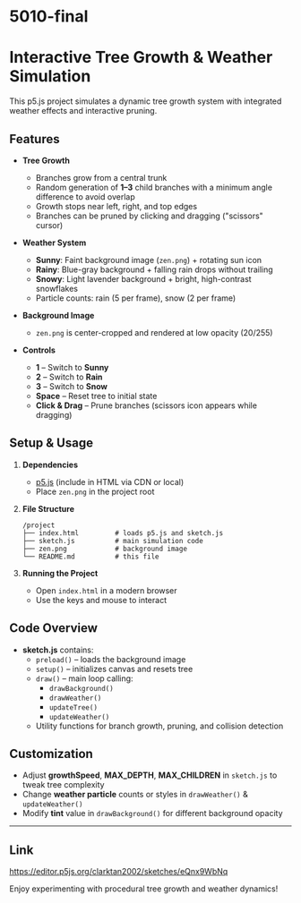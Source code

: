 # 5010-final
# Interactive Tree Growth & Weather Simulation

This p5.js project simulates a dynamic tree growth system with integrated weather effects and interactive pruning.

## Features

- **Tree Growth**
  - Branches grow from a central trunk
  - Random generation of **1–3** child branches with a minimum angle difference to avoid overlap
  - Growth stops near left, right, and top edges
  - Branches can be pruned by clicking and dragging ("scissors" cursor)

- **Weather System**
  - **Sunny**: Faint background image (`zen.png`) + rotating sun icon
  - **Rainy**: Blue-gray background + falling rain drops without trailing
  - **Snowy**: Light lavender background + bright, high-contrast snowflakes
  - Particle counts: rain (5 per frame), snow (2 per frame)

- **Background Image**
  - `zen.png` is center-cropped and rendered at low opacity (20/255)

- **Controls**
  - **1** – Switch to **Sunny**
  - **2** – Switch to **Rain**
  - **3** – Switch to **Snow**
  - **Space** – Reset tree to initial state
  - **Click & Drag** – Prune branches (scissors icon appears while dragging)

## Setup & Usage

1. **Dependencies**
   - [p5.js](https://p5js.org/) (include in HTML via CDN or local)
   - Place `zen.png` in the project root

2. **File Structure**
   ```
   /project
   ├── index.html         # loads p5.js and sketch.js
   ├── sketch.js          # main simulation code
   ├── zen.png            # background image
   └── README.md          # this file
   ```

3. **Running the Project**
   - Open `index.html` in a modern browser
   - Use the keys and mouse to interact

## Code Overview

- **sketch.js** contains:
  - `preload()` – loads the background image
  - `setup()` – initializes canvas and resets tree
  - `draw()` – main loop calling:
    - `drawBackground()`
    - `drawWeather()`
    - `updateTree()`
    - `updateWeather()`
  - Utility functions for branch growth, pruning, and collision detection

## Customization

- Adjust **growthSpeed**, **MAX_DEPTH**, **MAX_CHILDREN** in `sketch.js` to tweak tree complexity
- Change **weather particle** counts or styles in `drawWeather()` & `updateWeather()`
- Modify **tint** value in `drawBackground()` for different background opacity

---

## Link
https://editor.p5js.org/clarktan2002/sketches/eQnx9WbNq

Enjoy experimenting with procedural tree growth and weather dynamics!

